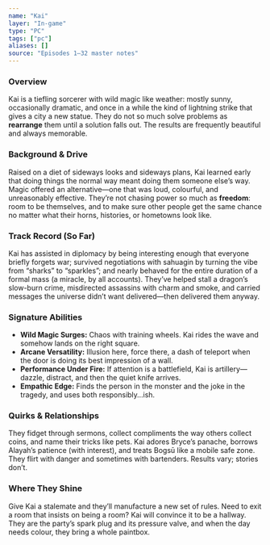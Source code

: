 ```yaml
---
name: "Kai"
layer: "In-game"
type: "PC"
tags: ["pc"]
aliases: []
source: "Episodes 1–32 master notes"
---
```

### Overview
Kai is a tiefling sorcerer with wild magic like weather: mostly sunny, occasionally dramatic, and once in a while the kind of lightning strike that gives a city a new statue. They do not so much solve problems as **rearrange** them until a solution falls out. The results are frequently beautiful and always memorable.

### Background & Drive
Raised on a diet of sideways looks and sideways plans, Kai learned early that doing things the normal way meant doing them someone else’s way. Magic offered an alternative—one that was loud, colourful, and unreasonably effective. They’re not chasing power so much as **freedom**: room to be themselves, and to make sure other people get the same chance no matter what their horns, histories, or hometowns look like.

### Track Record (So Far)
Kai has assisted in diplomacy by being interesting enough that everyone briefly forgets war; survived negotiations with sahuagin by turning the vibe from “sharks” to “sparkles”; and nearly behaved for the entire duration of a formal mass (a miracle, by all accounts). They’ve helped stall a dragon’s slow-burn crime, misdirected assassins with charm and smoke, and carried messages the universe didn’t want delivered—then delivered them anyway.

### Signature Abilities
- **Wild Magic Surges:** Chaos with training wheels. Kai rides the wave and somehow lands on the right square.
- **Arcane Versatility:** Illusion here, force there, a dash of teleport when the door is doing its best impression of a wall.
- **Performance Under Fire:** If attention is a battlefield, Kai is artillery—dazzle, distract, and then the quiet knife arrives.
- **Empathic Edge:** Finds the person in the monster and the joke in the tragedy, and uses both responsibly…ish.

### Quirks & Relationships
They fidget through sermons, collect compliments the way others collect coins, and name their tricks like pets. Kai adores Bryce’s panache, borrows Alayah’s patience (with interest), and treats Bogsū like a mobile safe zone. They flirt with danger and sometimes with bartenders. Results vary; stories don’t.

### Where They Shine
Give Kai a stalemate and they’ll manufacture a new set of rules. Need to exit a room that insists on being a room? Kai will convince it to be a hallway. They are the party’s spark plug and its pressure valve, and when the day needs colour, they bring a whole paintbox.

